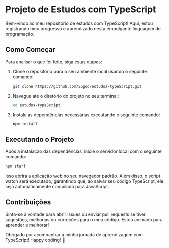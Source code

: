 # Projeto de Estudos com TypeScript

Bem-vindo ao meu repositório de estudos com TypeScript! Aqui, estou registrando meu progresso e aprendizado nesta empolgante linguagem de programação.

## Como Começar

Para analisar o que foi feito, siga estas etapas:

1. Clone o repositório para o seu ambiente local usando o seguinte comando:

    ```bash
    git clone https://github.com/Eugod/estudos-typeScript.git
    ```

2. Navegue até o diretório do projeto no seu terminal:

    ```bash
    cd estudos-typeScript
    ```

3. Instale as dependências necessárias executando o seguinte comando:

    ```bash
    npm install
    ```

## Executando o Projeto

Após a instalação das dependências, inicie o servidor local com o seguinte comando:

```bash
npm start
```
Isso abrirá a aplicação web no seu navegador padrão. Além disso, o script watch será executado, garantindo que, ao salvar seu código TypeScript, ele seja automaticamente compilado para JavaScript.

## Contribuições

Sinta-se à vontade para abrir issues ou enviar pull requests se tiver sugestões, melhorias ou correções para o meu código. Estou animado para aprender e melhorar!

Obrigado por acompanhar a minha jornada de aprendizagem com TypeScript! Happy coding! 🚀
